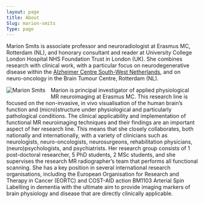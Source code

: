 ```yaml
---
layout: page
title: About
Slug: marion-smits
Type: page
---
```


Marion Smits is associate professor and neuroradiologist at Erasmus MC, Rotterdam (NL), and honorary consultant and reader at University College London Hospital NHS Foundation Trust in London (UK). She combines  research with clinical work, with a particular focus on neurodegenerative disease within the [Alzheimer Centre South-West Netherlands](http://www.erasmusmc.nl/alzheimercentrum/), and on neuro-oncology in the Brain Tumour Centre, Rotterdam (NL).  

<img src="https://dl.dropboxusercontent.com/u/3579694/marionsmits.net/Marion_Smits_201309.jpg" style="float:left;margin:0 1em 0.5em 0" alt="Marion Smits">
Marion is principal investigator of applied physiological MR neuroimaging at Erasmus MC. This research line is focused on the non-invasive, in vivo visualisation of the human brain’s function and (micro)structure under physiological and particularly pathological conditions. The clinical applicability and implementation of functional MR neuroimaging techniques and their findings are an important aspect of her research line. This means that she closely collaborates, both nationally and internationally, with a variety of clinicians such as neurologists, neuro-oncologists, neurosurgeons, rehabilitation physicians, (neuro)psychologists, and psychiatrists.  
Her research group consists of 1 post-doctoral researcher, 5 PhD students, 2 MSc students, and she supervises the research MR radiographer’s team that performs all functional scanning.  
She has a key position in several international research organisations, including the European Organisation for Research and Therapy in Cancer (EORTC) and COST-AID action BM1103 Arterial Spin Labelling in dementia with the  ultimate aim to provide imaging markers of brain physiology and disease that are directly clinically applicable. 

